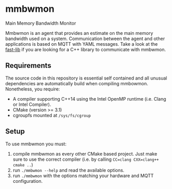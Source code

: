# mmbwmon
Main Memory Bandwidth Monitor

Mmbwmon is an agent that provides an estimate on the main memory bandwidth used
on a system. Communication between the agent and other applications is based on
MQTT with YAML messages. Take a look at the
[fast-lib](https://github.com/fast-project/fast-lib) if you are looking for a
C++ library to communicate with mmbwmon.

## Requirements
The source code in this repository is essential self contained and all unusual
dependencies are automatically build when compiling mmbowmon. Nonetheless, you
require:

* A compiler supporting C++14 using the Intel OpenMP runtime (i.e. Clang or Intel Compiler).
* CMake (version >= 3.1)
* cgroupfs mounted at `/sys/fs/cgroup`


## Setup
To use mmbwmon you must:

1. compile mmbwmon as every other CMake based project. Just make sure to use the
   correct compiler (i.e. by calling `CC=clang CXX=clang++ cmake ..`)
2. run `./mmbwmon --help` and read the available options.
3. run `./mmbwmon` with the options matching your hardware and MQTT configuration.
